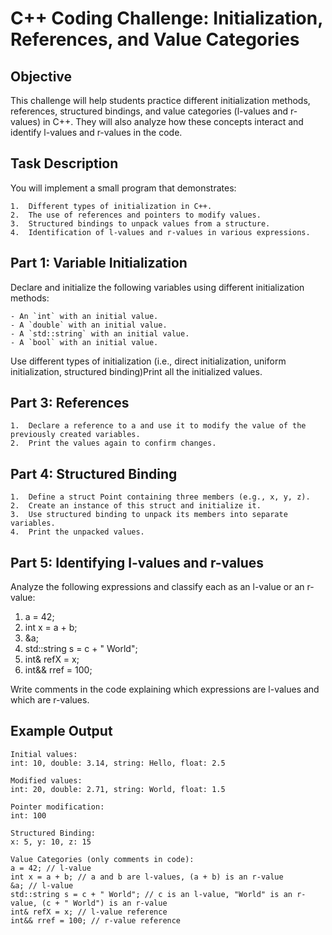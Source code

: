 # C++ Coding Challenge: Initialization, References, and Value Categories

## Objective

This challenge will help students practice different initialization methods, references, structured bindings, and value categories (l-values and r-values) in C++. They will also analyze how these concepts interact and identify l-values and r-values in the code.

## Task Description

You will implement a small program that demonstrates:

    1.	Different types of initialization in C++.
    2.	The use of references and pointers to modify values.
    3.	Structured bindings to unpack values from a structure.
    4.	Identification of l-values and r-values in various expressions.


## Part 1: Variable Initialization

Declare and initialize the following variables using different initialization methods:

	- An `int` with an initial value.
	- A `double` with an initial value.
	- A `std::string` with an initial value.
	- A `bool` with an initial value.

Use different types of initialization (i.e., direct initialization, uniform initialization, structured binding)Print all the initialized values.

## Part 3: References
    1.	Declare a reference to a and use it to modify the value of the previously created variables.
    2.	Print the values again to confirm changes.

## Part 4: Structured Binding
	1.	Define a struct Point containing three members (e.g., x, y, z).
	2.	Create an instance of this struct and initialize it.
	3.	Use structured binding to unpack its members into separate variables.
	4.	Print the unpacked values.

## Part 5: Identifying l-values and r-values

Analyze the following expressions and classify each as an l-value or an r-value:

1.	a = 42;
2.	int x = a + b;
3.	&a;
4.	std::string s = c + " World";
5.	int& refX = x;
6.	int&& rref = 100;

Write comments in the code explaining which expressions are l-values and which are r-values.

## Example Output
```
Initial values:
int: 10, double: 3.14, string: Hello, float: 2.5

Modified values:
int: 20, double: 2.71, string: World, float: 1.5

Pointer modification:
int: 100

Structured Binding:
x: 5, y: 10, z: 15

Value Categories (only comments in code):
a = 42; // l-value
int x = a + b; // a and b are l-values, (a + b) is an r-value
&a; // l-value
std::string s = c + " World"; // c is an l-value, "World" is an r-value, (c + " World") is an r-value
int& refX = x; // l-value reference
int&& rref = 100; // r-value reference
```